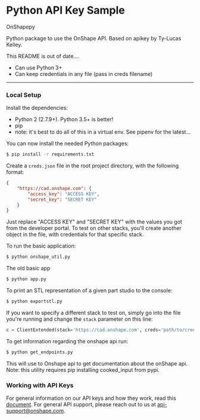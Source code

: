 # Python API Key Sample

OnShapepy

Python package to use the OnShape API. Based on apikey by Ty-Lucas Kelley.

This README is out of date....

- Can use Python 3+
- Can keep credentials in any file (pass in creds filename)

---

### Local Setup

Install the dependencies:

* Python 2 (2.7.9+). Python 3.5+ is better!
* pip
* note: it's best to do all of this in a virtual env. See pipenv for the latest...

You can now install the needed Python packages:

```sh
$ pip install -r requirements.txt
```

Create a `creds.json` file in the root project directory, with the following format:

```json
{
    "https://cad.onshape.com": {
        "access_key": "ACCESS KEY",
        "secret_key": "SECRET KEY"
    }
}
```

Just replace "ACCESS KEY" and "SECRET KEY" with the values you got from the
developer portal. To test on other stacks, you'll create another object in the file,
with credentials for that specific stack.

To run the basic application:

```sh
$ python onshape_util.py
```

The old basic app

```sh
$ python app.py
```

To print an STL representation of a given part studio to the console:

```sh
$ python exportstl.py
```

If you want to specify a different stack to test on, simply go into the file you're running and
change the `stack` parameter on this line:

```py
c = ClientExtended(stack='https://cad.onshape.com', creds='path/to/creds.json')
```

To get information regarding the onshape api run:

```sh
$ python get_endpoints.py
```

This will use to Onshape api to get documentation about the onShape api. Note: this utility requires pip
installing cooked_input from pypi.


### Working with API Keys

For general information on our API keys and how they work, read this
[document](https://github.com/onshape/apikey/blob/master/README.md). For general
API support, please reach out to us at
[api-support@onshape.com](mailto:api-support@onshape.com).
